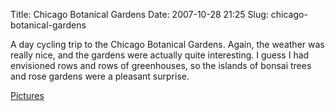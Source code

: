 Title: Chicago Botanical Gardens
Date: 2007-10-28 21:25
Slug: chicago-botanical-gardens

A day cycling trip to the Chicago Botanical Gardens. Again, the weather
was really nice, and the gardens were actually quite interesting. I
guess I had envisioned rows and rows of greenhouses, so the islands of
bonsai trees and rose gardens were a pleasant surprise.

[Pictures](http://picasaweb.google.com/ninghui48/ChicagoBotanicalGardenCyclingTrip?authkey=chiQFM-4kSA)

